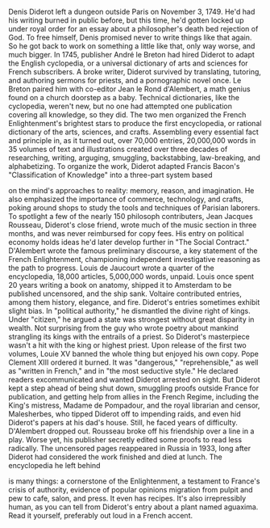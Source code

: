 
Denis Diderot left a dungeon
outside Paris on November 3, 1749.
He&#39;d had his writing 
burned in public before,
but this time, he&#39;d gotten locked up
under royal order
for an essay about a philosopher&#39;s
death bed rejection of God.
To free himself, Denis promised
never to write things like that again.
So he got back to work 
on something a little like that,
only way worse,
and much bigger.
In 1745, publisher André le Breton
had hired Diderot
to adapt the English cyclopedia,
or a universal dictionary 
of arts and sciences
for French subscribers.
A broke writer, Diderot survived
by translating,
tutoring,
and authoring sermons for priests,
and a pornographic novel once.
Le Breton paired him with co-editor
Jean le Rond d&#39;Alembert,
a math genius found 
on a church doorstep as a baby.
Technical dictionaries, 
like the cyclopedia, weren&#39;t new,
but no one had attempted one publication
covering all knowledge,
so they did.
The two men organized 
the French Enlightenment&#39;s brightest stars
to produce the first encyclopedia,
or rational dictionary of the arts,
sciences, and crafts.
Assembling every essential fact
and principle in, as it turned out,
over 70,000 entries,
20,000,000 words
in 35 volumes of text and illustrations
created over three decades
of researching,
writing,
arguging,
smuggling,
backstabbing,
law-breaking,
and alphabetizing.
To organize the work,
Diderot adapted Francis Bacon&#39;s
&quot;Classification of Knowledge&quot;
into a three-part system based 

on the mind&#39;s approaches to reality:
memory,
reason,
and imagination.
He also emphasized the importance
of commerce,
technology,
and crafts,
poking around shops to study the tools
and techniques of Parisian laborers.
To spotlight a few of the nearly
150 philosoph contributers,
Jean Jacques Rousseau,
Diderot&#39;s close friend,
wrote much of the music section 
in three months,
and was never reimbursed for copy fees.
His entry on political economy holds ideas
he&#39;d later develop further
in &quot;The Social Contract.&quot;
D&#39;Alembert wrote 
the famous preliminary discourse,
a key statement 
of the French Enlightenment,
championing independent 
investigative reasoning
as the path to progress.
Louis de Jaucourt wrote a quarter
of the encyclopedia,
18,000 articles,
5,000,000 words,
unpaid.
Louis once spent 20 years writing a book
on anatomy,
shipped it to Amsterdam 
to be published uncensored,
and the ship sank.
Voltaire contributed entries,
among them history,
elegance,
and fire.
Diderot&#39;s entries sometimes 
exhibit slight bias.
In &quot;political authority,&quot; he dismantled
the divine right of kings.
Under &quot;citizen,&quot;
he argued a state was strongest 
without great disparity in wealth.
Not surprising from the guy who wrote
poetry about mankind strangling its kings
with the entrails of a priest.
So Diderot&#39;s masterpiece wasn&#39;t a hit
with the king or highest priest.
Upon release of the first two volumes,
Louie XV banned the whole thing
but enjoyed his own copy.
Pope Clement XIII ordered it burned.
It was &quot;dangerous,&quot;
&quot;reprehensible,&quot;
as well as &quot;written in French,&quot;
and in &quot;the most seductive style.&quot;
He declared readers excommunicated
and wanted Diderot arrested on sight.
But Diderot kept a step ahead
of being shut down,
smuggling proofs outside France
for publication,
and getting help from allies
in the French Regime,
including the King&#39;s mistress,
Madame de Pompadour,
and the royal librarian and censor,
Malesherbes,
who tipped Diderot off to impending raids,
and even hid Diderot&#39;s papers
at his dad&#39;s house.
Still, he faced years of difficulty.
D&#39;Alembert dropped out.
Rousseau broke off his friendship
over a line in a play.
Worse yet, his publisher secretly
edited some proofs
to read less radically.
The uncensored pages reappeared 
in Russia in 1933,
long after Diderot had considered
the work finished
and died at lunch.
The encyclopedia he left behind

is many things:
a cornerstone of the Enlightenment,
a testament 
to France&#39;s crisis of authority,
evidence of popular opinions migration
from pulpit and pew
to cafe, salon, and press.
It even has recipes.
It&#39;s also irrepressibly human,
as you can tell from Diderot&#39;s entry
about a plant named aguaxima.
Read it yourself, preferably out loud
in a French accent.
